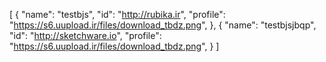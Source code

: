 [
  {
    "name": "testbjs",
    "id": "http://rubika.ir",
    "profile": "https://s6.uupload.ir/files/download_tbdz.png",
  },
  {
    "name": "testbjsjbqp",
    "id": "http://sketchware.io",
    "profile": "https://s6.uupload.ir/files/download_tbdz.png",
  }
]
